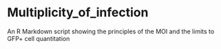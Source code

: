 # Multiplicity_of_infection
An R Markdown script showing the principles of the MOI and the limits to GFP+ cell quantitation
